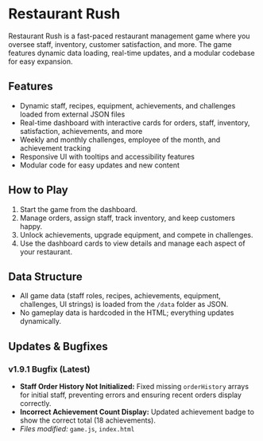 # Restaurant Rush

Restaurant Rush is a fast-paced restaurant management game where you oversee staff, inventory, customer satisfaction, and more. The game features dynamic data loading, real-time updates, and a modular codebase for easy expansion.

## Features
- Dynamic staff, recipes, equipment, achievements, and challenges loaded from external JSON files
- Real-time dashboard with interactive cards for orders, staff, inventory, satisfaction, achievements, and more
- Weekly and monthly challenges, employee of the month, and achievement tracking
- Responsive UI with tooltips and accessibility features
- Modular code for easy updates and new content

## How to Play
1. Start the game from the dashboard.
2. Manage orders, assign staff, track inventory, and keep customers happy.
3. Unlock achievements, upgrade equipment, and compete in challenges.
4. Use the dashboard cards to view details and manage each aspect of your restaurant.

## Data Structure
- All game data (staff roles, recipes, achievements, equipment, challenges, UI strings) is loaded from the `/data` folder as JSON.
- No gameplay data is hardcoded in the HTML; everything updates dynamically.

## Updates & Bugfixes

### v1.9.1 Bugfix (Latest)
- **Staff Order History Not Initialized:** Fixed missing `orderHistory` arrays for initial staff, preventing errors and ensuring recent orders display correctly.
- **Incorrect Achievement Count Display:** Updated achievement badge to show the correct total (18 achievements).
- *Files modified:* `game.js`, `index.html`